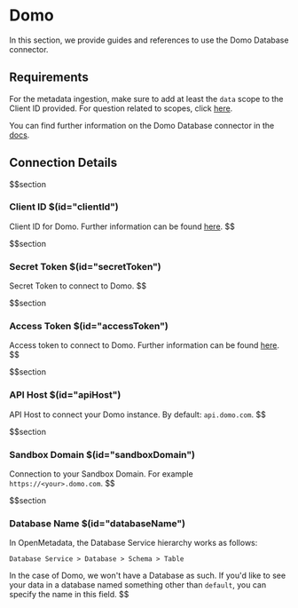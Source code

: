 # Domo

In this section, we provide guides and references to use the Domo Database connector.

## Requirements

For the metadata ingestion, make sure to add at least the `data` scope to the Client ID provided. For question related to scopes, click [here](https://developer.domo.com/portal/1845fc11bbe5d-api-authentication).

You can find further information on the Domo Database connector in the [docs](https://docs.open-metadata.org/connectors/database/domo-database).

## Connection Details

$$section
### Client ID $(id="clientId")

Client ID for Domo. Further information can be found [here](https://docs.open-metadata.org/connectors/database/domo-database/troubleshoot#how-to-find-clientid).
$$

$$section
### Secret Token $(id="secretToken")

Secret Token to connect to Domo.
$$

$$section
### Access Token $(id="accessToken")

Access token to connect to Domo. Further information can be found [here](https://docs.open-metadata.org/connectors/database/domo-database/troubleshoot#where-to-find-accesstoken).
$$

$$section
### API Host $(id="apiHost")

API Host to connect your Domo instance. By default: `api.domo.com`.
$$

$$section
### Sandbox Domain $(id="sandboxDomain")

Connection to your Sandbox Domain. For example `https://<your>.domo.com`.
$$

$$section
### Database Name $(id="databaseName")

In OpenMetadata, the Database Service hierarchy works as follows:

```
Database Service > Database > Schema > Table
```

In the case of Domo, we won't have a Database as such. If you'd like to see your data in a database named something other than `default`, you can specify the name in this field.
$$
